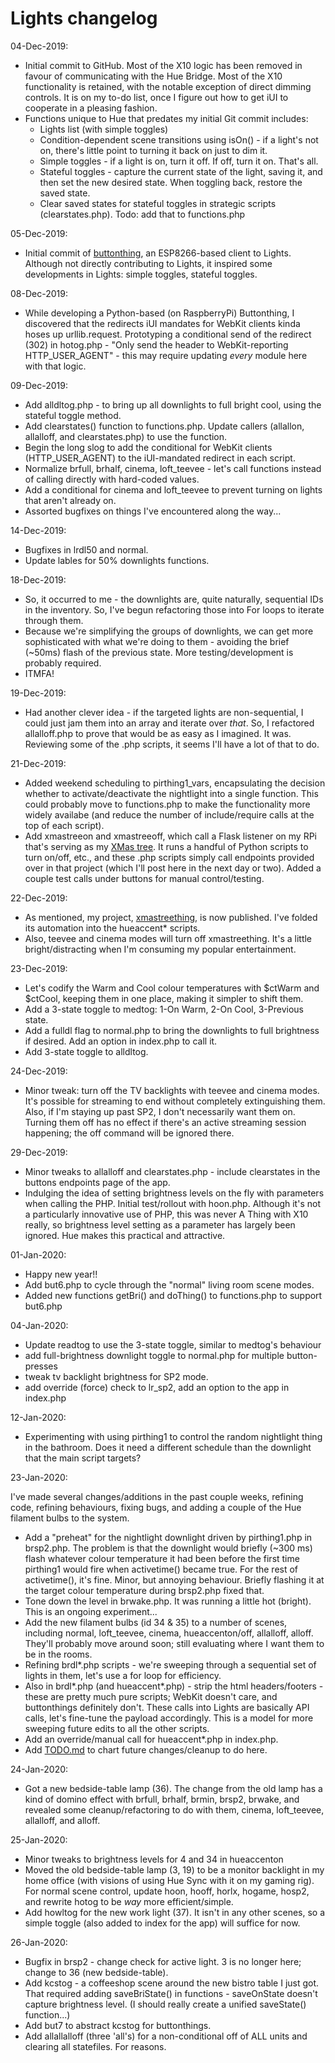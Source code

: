 # Lights changelog

04-Dec-2019:

- Initial commit to GitHub. Most of the X10 logic has been removed in favour of communicating with the Hue Bridge. Most of the X10 functionality is retained, with the notable exception of direct dimming controls. It is on my to-do list, once I figure out how to get iUI to cooperate in a pleasing fashion.
- Functions unique to Hue that predates my initial Git commit includes:
  - Lights list (with simple toggles)
  - Condition-dependent scene transitions using isOn() - if a light's not on, there's little point to turning it back on just to dim it.
  - Simple toggles - if a light is on, turn it off. If off, turn it on. That's all.
  - Stateful toggles - capture the current state of the light, saving it, and then set the new desired state. When toggling back, restore the saved state.
  - Clear saved states for stateful toggles in strategic scripts (clearstates.php). Todo: add that to functions.php

05-Dec-2019:

- Initial commit of [buttonthing](https://github.com/kenkl/buttonthing), an ESP8266-based client to Lights. Although not directly contributing to Lights, it inspired some developments in Lights: simple toggles, stateful toggles.

08-Dec-2019:

- While developing a Python-based (on RaspberryPi) Buttonthing, I discovered that the redirects iUI mandates for WebKit clients kinda hoses up urllib.request. Prototyping a conditional send of the redirect (302) in hotog.php - "Only send the header to WebKit-reporting HTTP_USER_AGENT" - this may require updating *every* module here with that logic.

09-Dec-2019:

- Add alldltog.php - to bring up all downlights to full bright cool, using the stateful toggle method.
- Add clearstates() function to functions.php. Update callers (allallon, allalloff, and clearstates.php) to use the function.
- Begin the long slog to add the conditional for WebKit clients (HTTP_USER_AGENT) to the iUI-mandated redirect in each script.
- Normalize brfull, brhalf, cinema, loft_teevee - let's call functions instead of calling directly with hard-coded values.
- Add a conditional for cinema and loft_teevee to prevent turning on lights that aren't already on.
- Assorted bugfixes on things I've encountered along the way...

14-Dec-2019:

- Bugfixes in lrdl50 and normal.
- Update lables for 50% downlights functions.

18-Dec-2019:

- So, it occurred to me - the downlights are, quite naturally, sequential IDs in the inventory. So, I've begun refactoring those into For loops to iterate through them.
- Because we're simplifying the groups of downlights, we can get more sophisticated with what we're doing to them - avoiding the brief (~50ms) flash of the previous state. More testing/development is probably required.
- ITMFA!

19-Dec-2019:

- Had another clever idea - if the targeted lights are non-sequential, I could just jam them into an array and iterate over *that*. So, I refactored allalloff.php to prove that would be as easy as I imagined. It was. Reviewing some of the .php scripts, it seems I'll have a lot of that to do.

21-Dec-2019:

- Added weekend scheduling to pirthing1_vars, encapsulating the decision whether to activate/deactivate the nightlight into a single function. This could probably move to functions.php to make the functionality more widely availabe (and reduce the number of include/require calls at the top of each script).
- Add xmastreeon and xmastreeoff, which call a Flask listener on my RPi that's serving as my [XMas tree](https://thepihut.com/products/3d-xmas-tree-for-raspberry-pi). It runs a handful of Python scripts to turn on/off, etc., and these .php scripts simply call endpoints provided over in that project (which I'll post here in the next day or two). Added a couple test calls under buttons for manual control/testing.

22-Dec-2019:

- As mentioned, my project, [xmastreething](https://github.com/kenkl/xmastreething), is now published. I've folded its automation into the hueaccent* scripts.
- Also, teevee and cinema modes will turn off xmastreething. It's a little bright/distracting when I'm consuming my popular entertainment. 

23-Dec-2019:

- Let's codify the Warm and Cool colour temperatures with $ctWarm and $ctCool, keeping them in one place, making it simpler to shift them.
- Add a 3-state toggle to medtog: 1-On Warm, 2-On Cool, 3-Previous state.
- Add a fulldl flag to normal.php to bring the downlights to full brightness if desired. Add an option in index.php to call it.
- Add 3-state toggle to alldltog.

24-Dec-2019:

- Minor tweak: turn off the TV backlights with teevee and cinema modes. It's possible for streaming to end without completely extinguishing them. Also, if I'm staying up past SP2, I don't necessarily want them on. Turning them off has no effect if there's an active streaming session happening; the off command will be ignored there.

29-Dec-2019:

- Minor tweaks to allalloff and clearstates.php - include clearstates in the buttons endpoints page of the app.
- Indulging the idea of setting brightness levels on the fly with parameters when calling the PHP. Initial test/rollout with hoon.php. Although it's not a particularly innovative use of PHP, this was never A Thing with X10 really, so brightness level setting as a parameter has largely been ignored. Hue makes this practical and attractive.

01-Jan-2020:

- Happy new year!!
- Add but6.php to cycle through the "normal" living room scene modes.
- Added new functions getBri() and doThing() to functions.php to support but6.php

04-Jan-2020:

- Update readtog to use the 3-state toggle, similar to medtog's behaviour
- add full-brightness downlight toggle to normal.php for multiple button-presses
- tweak tv backlight brightness for SP2 mode. 
- add override (force) check to lr_sp2, add an option to the app in index.php

12-Jan-2020:

- Experimenting with using pirthing1 to control the random nightlight thing in the bathroom. Does it need a different schedule than the downlight that the main script targets?

23-Jan-2020:

I've made several changes/additions in the past couple weeks, refining code, refining behaviours, fixing bugs, and adding a couple of the Hue filament bulbs to the system.

- Add a "preheat" for the nightlight downlight driven by pirthing1.php in brsp2.php. The problem is that the downlight would briefly (~300 ms) flash whatever colour temperature it had been before the first time pirthing1 would fire when activetime() became true. For the rest of activetime(), it's fine. Minor, but annoying behaviour. Briefly flashing it at the target colour temperature during brsp2.php fixed that.
- Tone down the level in brwake.php. It was running a little hot (bright). This is an ongoing experiment...
- Add the new filament bulbs (id 34 & 35) to a number of scenes, including normal, loft_teevee, cinema, hueaccenton/off, allalloff, alloff. They'll probably move around soon; still evaluating where I want them to be in the rooms.
- Refining brdl*.php scripts - we're sweeping through a sequential set of lights in them, let's use a for loop for efficiency. 
- Also in brdl*.php (and hueaccent*.php) - strip the html headers/footers - these are pretty much pure scripts; WebKit doesn't care, and buttonthings definitely don't. These calls into Lights are basically API calls, let's fine-tune the payload accordingly. This is a model for more sweeping future edits to all the other scripts.
- Add an override/manual call for hueaccent*.php in index.php.
- Add [TODO.md](https://github.com/kenkl/lights/blob/master/TODO.md) to chart future changes/cleanup to do here.

24-Jan-2020:

- Got a new bedside-table lamp (36). The change from the old lamp has a kind of domino effect with brfull, brhalf, brmin, brsp2, brwake, and revealed some cleanup/refactoring to do with them, cinema, loft_teevee, allalloff, and alloff.

25-Jan-2020:

- Minor tweaks to brightness levels for 4 and 34 in hueaccenton 
- Moved the old bedside-table lamp (3, 19) to be a monitor backlight in my home office (with visions of using Hue Sync with it on my gaming rig). For normal scene control, update hoon, hooff, horlx, hogame, hosp2, and rewrite hotog to be *way* more efficient/simple.
- Add howltog for the new work light (37). It isn't in any other scenes, so a simple toggle (also added to index for the app) will suffice for now.

26-Jan-2020:

- Bugfix in brsp2 - change check for active light. 3 is no longer here; change to 36 (new bedside-table).
- Add kcstog - a coffeeshop scene around the new bistro table I just got. That required adding saveBriState() in functions - saveOnState doesn't capture brightness level. (I should really create a unified saveState() function...)
- Add but7 to abstract kcstog for buttonthings.
- Add allallalloff (three 'all's) for a non-conditional off of ALL units and clearing all statefiles. For reasons.
